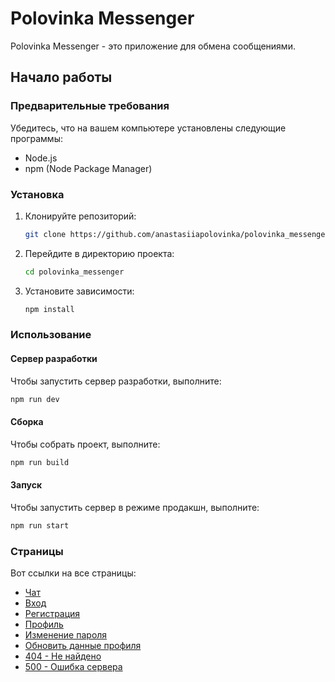 # Polovinka Messenger

Polovinka Messenger - это приложение для обмена сообщениями.

## Начало работы

### Предварительные требования

Убедитесь, что на вашем компьютере установлены следующие программы:

- Node.js
- npm (Node Package Manager)

### Установка

1. Клонируйте репозиторий:
   ```sh
   git clone https://github.com/anastasiiapolovinka/polovinka_messenger.git
   ```
2. Перейдите в директорию проекта:
   ```sh
   cd polovinka_messenger
   ```
3. Установите зависимости:
   ```sh
   npm install
   ```

### Использование

#### Сервер разработки

Чтобы запустить сервер разработки, выполните:

```sh
npm run dev
```

#### Сборка

Чтобы собрать проект, выполните:

```sh
npm run build
```

#### Запуск

Чтобы запустить сервер в режиме продакшн, выполните:

```sh
npm run start
```

### Страницы

Вот ссылки на все страницы:

- [Чат](https://deploy-preview-1--polovinka-messanger.netlify.app/)
- [Вход](https://deploy-preview-1--polovinka-messanger.netlify.app/signin)
- [Регистрация](https://deploy-preview-1--polovinka-messanger.netlify.app/register)
- [Профиль](https://deploy-preview-1--polovinka-messanger.netlify.app/profile)
- [Изменение пароля](https://deploy-preview-1--polovinka-messanger.netlify.app/editpassword)
- [Обновить данные профиля](https://deploy-preview-1--polovinka-messanger.netlify.app/edituserdata)
- [404 - Не найдено](https://deploy-preview-1--polovinka-messanger.netlify.app/404)
- [500 - Ошибка сервера](https://deploy-preview-1--polovinka-messanger.netlify.app/500)
